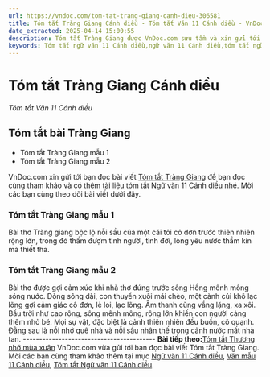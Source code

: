 ```yaml
---
url: https://vndoc.com/tom-tat-trang-giang-canh-dieu-306581
title: Tóm tắt Tràng Giang Cánh diều - Tóm tắt Văn 11 Cánh diều - VnDoc.com
date_extracted: 2025-04-14 15:00:55
description: Tóm tắt Tràng Giang được VnDoc.com sưu tầm và xin gửi tới bạn đọc cùng tham khảo. Mời các bạn cùng theo dõi để có thêm tài liệu học Văn 11 Cánh diều nhé.
keywords: Tóm tắt ngữ văn 11 Cánh diều,ngữ văn 11 Cánh diều,tóm tắt ngữ văn 11,tóm tắt văn 11,tóm tắt văn 11 Cánh diều,ngữ văn 11,văn 11,văn 11 cánh diều,Tóm tắt Tràng Giang,Tóm tắt bài thơ Tràng Giang,tràng giang,tóm tắt bài tràng giang,Tóm tắt nội dung chính bài Tràng Giang
---
```


# Tóm tắt Tràng Giang Cánh diều
 _Tóm tắt Văn 11 Cánh diều_
## Tóm tắt bài Tràng Giang
  * Tóm tắt Tràng Giang mẫu 1
  * Tóm tắt Tràng Giang mẫu 2

VnDoc.com xin gửi tới bạn đọc bài viết [Tóm tắt Tràng Giang](<https://vndoc.com/tom-tat-trang-giang-canh-dieu-306581>) để bạn đọc cùng tham khảo và có thêm tài liệu tóm tắt Ngữ văn 11 Cánh diều nhé. Mời các bạn cùng theo dõi bài viết dưới đây.
### Tóm tắt Tràng Giang mẫu 1
Bài thơ Tràng giang bộc lộ nỗi sầu của một cái tôi cô đơn trước thiên nhiên rộng lớn, trong đó thấm đượm tình người, tình đời, lòng yêu nước thầm kín mà thiết tha.
### Tóm tắt Tràng Giang mẫu 2
Bài thơ được gợi cảm xúc khi nhà thơ đứng trước sông Hồng mênh mông sóng nước. Dòng sông dài, con thuyền xuôi mái chèo, một cành củi khô lạc lõng gợi cảm giác cô đơn, lẻ loi, lạc lõng. Âm thanh cũng vắng lặng, xa xôi. Bầu trời như cao rộng, sông mênh mông, rộng lớn khiến con người càng thêm nhỏ bé. Mọi sự vật, đặc biệt là cảnh thiên nhiên đều buồn, cô quạnh. Đằng sau là nỗi nhớ quê nhà và nỗi sầu nhân thế trong cảnh nước mất nhà tan.
\-----------------------------------------
**Bài tiếp theo:**[Tóm tắt Thương nhớ mùa xuân](<https://vndoc.com/tom-tat-thuong-nho-mua-xuan-306626>)
VnDoc.com vừa gửi tới bạn đọc bài viết Tóm tắt Tràng Giang. Mời các bạn cùng tham khảo thêm tại mục [Ngữ văn 11 Cánh diều](<https://vndoc.com/ngu-van-11-canh-dieu>), [Văn mẫu 11 Cánh diều](<https://vndoc.com/van-mau-lop-11-canh-dieu>), [Tóm tắt Ngữ văn 11 Cánh diều](<https://vndoc.com/tom-tat-ngu-van-11-canh-dieu>).
